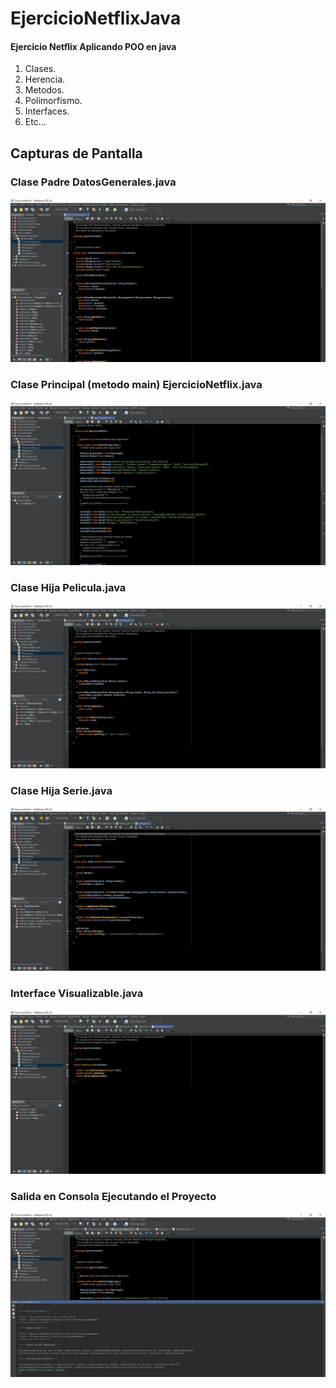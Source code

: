 # EjercicioNetflixJava

#### Ejercicio Netflix Aplicando POO en java 

1. Clases. 
2. Herencia.
3. Metodos.
4. Polimorfismo.
5. Interfaces.
6. Etc...

## Capturas de Pantalla

### Clase Padre DatosGenerales.java

![captura01](https://github.com/WalterGaldamezWeb/EjercicioNetflixJava/blob/master/capturas_pantalla/01.png)

### Clase Principal (metodo main) EjercicioNetflix.java

![captura01](https://github.com/WalterGaldamezWeb/EjercicioNetflixJava/blob/master/capturas_pantalla/02.png)

### Clase Hija Pelicula.java

![captura01](https://github.com/WalterGaldamezWeb/EjercicioNetflixJava/blob/master/capturas_pantalla/03.png)

### Clase Hija Serie.java

![captura01](https://github.com/WalterGaldamezWeb/EjercicioNetflixJava/blob/master/capturas_pantalla/04.png)

### Interface Visualizable.java

![captura01](https://github.com/WalterGaldamezWeb/EjercicioNetflixJava/blob/master/capturas_pantalla/05.png)

### Salida en Consola Ejecutando el Proyecto

![captura01](https://github.com/WalterGaldamezWeb/EjercicioNetflixJava/blob/master/capturas_pantalla/06.png)


